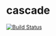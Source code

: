 # cascade
<a href="https://travis-ci.org/Solant/cascade"><img src="https://travis-ci.org/Solant/cascade.svg?branch=master" alt="Build Status"></a>
